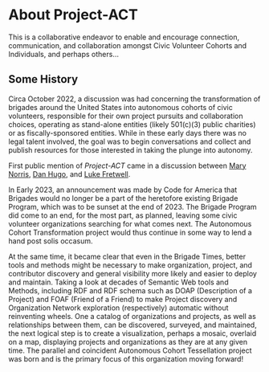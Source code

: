 <!--
 Copyright (C) 2024 Project-ACT
 
 This file is part of project-act.github.io.
 
 project-act.github.io is free software: you can redistribute it and/or modify
 it under the terms of the GNU General Public License as published by
 the Free Software Foundation, either version 3 of the License, or
 (at your option) any later version.
 
 project-act.github.io is distributed in the hope that it will be useful,
 but WITHOUT ANY WARRANTY; without even the implied warranty of
 MERCHANTABILITY or FITNESS FOR A PARTICULAR PURPOSE.  See the
 GNU General Public License for more details.
 
 You should have received a copy of the GNU General Public License
 along with project-act.github.io.  If not, see <https://www.gnu.org/licenses/>.
-->
# About Project-ACT

This is a collaborative endeavor to enable and encourage connection, communication, and collaboration amongst Civic Volunteer Cohorts and Individuals, and perhaps others…

## Some History

Circa October 2022, a discussion was had concerning the transformation of brigades around the United States into autonomous cohorts of civic volunteers, responsible for their own project pursuits and collaboration choices, operating as stand-alone entities (likely 501(c)(3) public charities) or as fiscally-sponsored entities. While in these early days there was no legal talent involved, the goal was to begin conversations and collect and publish resources for those interested in taking the plunge into autonomy.

First public mention of *Project-ACT* came in a discussion between [Mary Norris](https://github.com/maryfnorris), [Dan Hugo](https://github.com/DanHugoDanHugo), and [Luke Fretwell](https://github.com/lukefretwell).

In Early 2023, an announcement was made by Code for America that Brigades would no longer be a part of the heretofore existing Brigade Program, which was to be sunset at the end of 2023. The Brigade Program did come to an end, for the most part, as planned, leaving some civic volunteer organizations searching for what comes next. The Autonomous Cohort Transformation project would thus continue in some way to lend a hand post solis occasum.

At the same time, it became clear that even in the Brigade Times, better tools and methods might be necessary to make organization, project, and contributor discovery and general visibility more likely and easier to deploy and maintain. Taking a look at decades of Semantic Web tools and Methods, including RDF and RDF schema such as DOAP (Description of a Project) and FOAF (Friend of a Friend) to make Project discovery and Organization Network exploration (respectively) automatic without reinventing wheels. One a catalog of organizations and projects, as well as relationships between them, can be discovered, surveyed, and maintained, the next logical step is to create a visualization, perhaps a mosaic, overlaid on a map, displaying projects and organizations as they are at any given time. The parallel and coincident Autonomous Cohort Tessellation project was born and is the primary focus of this organization moving forward!
